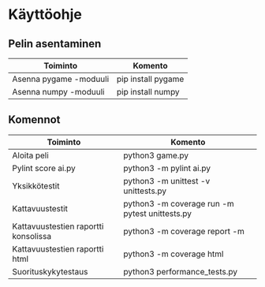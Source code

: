 # Käyttöohje

## Pelin asentaminen

| Toiminto                             | Komento                 |
|--------------------------------------|-------------------------|
| Asenna pygame -moduuli               | pip install pygame      |
| Asenna numpy -moduuli                | pip install numpy       |

## Komennot

| Toiminto                             | Komento                 |
|--------------------------------------|-------------------------|
| Aloita peli                          | python3 game.py         |
| Pylint score ai.py                   | python3 -m pylint ai.py |
| Yksikkötestit                        | python3 -m unittest -v unittests.py   |
| Kattavuustestit                      | python3 -m coverage run -m pytest unittests.py |
| Kattavuustestien raportti konsolissa | python3 -m coverage report -m | 
| Kattavuustestien raportti html       | python3 -m coverage html      |
| Suorituskykytestaus                  | python3 performance_tests.py  |
